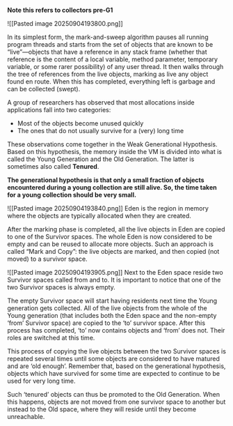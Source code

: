 **Note this refers to collectors pre-G1**

![[Pasted image 20250904193800.png]]

In its simplest form, the mark-and-sweep algorithm pauses all running program threads and starts from the set of objects that are known to be “live”—objects that have a reference in any stack frame (whether that reference is the content of a local variable, method parameter, temporary variable, or some rarer possibility) of any user thread. It then walks through the tree of references from the live objects, marking as live any object found en route. When this has completed, everything left is garbage and can be collected (swept).

A group of researchers has observed that most allocations inside applications fall into two categories:

- Most of the objects become unused quickly
- The ones that do not usually survive for a (very) long time

These observations come together in the Weak Generational Hypothesis. Based on this hypothesis, the memory inside the VM is divided into what is called the Young Generation and the Old Generation. The latter is sometimes also called **Tenured**.

**The generational hypothesis is that only a small fraction of objects encountered during a young collection are still alive. So, the time taken for a young collection should be very small.**

![[Pasted image 20250904193840.png]]
Eden is the region in memory where the objects are typically allocated when they are created.

After the marking phase is completed, all the live objects in Eden are copied to one of the Survivor spaces. The whole Eden is now considered to be empty and can be reused to allocate more objects. Such an approach is called “Mark and Copy”: the live objects are marked, and then copied (not moved) to a survivor space.

![[Pasted image 20250904193905.png]]
Next to the Eden space reside two Survivor spaces called from and to. It is important to notice that one of the two Survivor spaces is always empty.

The empty Survivor space will start having residents next time the Young generation gets collected. All of the live objects from the whole of the Young generation (that includes both the Eden space and the non-empty ‘from’ Survivor space) are copied to the ‘to’ survivor space. After this process has completed, ‘to’ now contains objects and ‘from’ does not. Their roles are switched at this time.

This process of copying the live objects between the two Survivor spaces is repeated several times until some objects are considered to have matured and are ‘old enough’. Remember that, based on the generational hypothesis, objects which have survived for some time are expected to continue to be used for very long time.

Such ‘tenured’ objects can thus be promoted to the Old Generation. When this happens, objects are not moved from one survivor space to another but instead to the Old space, where they will reside until they become unreachable.